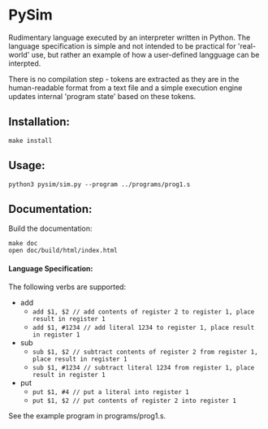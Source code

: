 # PySim
Rudimentary language executed by an interpreter written in Python. The language specification is simple and not intended to be practical for 'real-world' use, but rather an example of how a user-defined langguage can be interpted.

There is no compilation step - tokens are extracted as they are in the human-readable format from a text file and a simple execution engine updates internal 'program state' based on these tokens.

## Installation:
```
make install
```

## Usage:
```
python3 pysim/sim.py --program ../programs/prog1.s
```

## Documentation:
Build the documentation:
```
make doc
open doc/build/html/index.html
```

#### Language Specification:
The following verbs are supported:
* add
    * `add $1, $2 // add contents of register 2 to register 1, place result in register 1`
    * `add $1, #1234 // add literal 1234 to register 1, place result in register 1`
* sub
    * `sub $1, $2 // subtract contents of register 2 from register 1, place result in register 1`
    * `sub $1, #1234 // subtract literal 1234 from register 1, place result in register 1`
* put
    * `put $1, #4 // put a literal into register 1`
    * `put $1, $2 // put contents of register 2 into register 1`

See the example program in programs/prog1.s.

